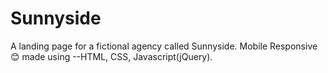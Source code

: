 # Sunnyside
A landing page for a fictional agency called Sunnyside. Mobile Responsive😊 made using --HTML, CSS, Javascript(jQuery).

